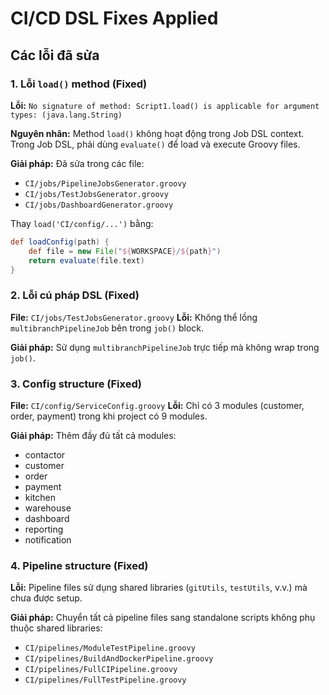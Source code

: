 # CI/CD DSL Fixes Applied

## Các lỗi đã sửa

### 1. Lỗi `load()` method (Fixed)
**Lỗi:** `No signature of method: Script1.load() is applicable for argument types: (java.lang.String)`

**Nguyên nhân:** Method `load()` không hoạt động trong Job DSL context. Trong Job DSL, phải dùng `evaluate()` để load và execute Groovy files.

**Giải pháp:** Đã sửa trong các file:
- `CI/jobs/PipelineJobsGenerator.groovy`
- `CI/jobs/TestJobsGenerator.groovy`
- `CI/jobs/DashboardGenerator.groovy`

Thay `load('CI/config/...')` bằng:
```groovy
def loadConfig(path) {
    def file = new File("${WORKSPACE}/${path}")
    return evaluate(file.text)
}
```

### 2. Lỗi cú pháp DSL (Fixed)
**File:** `CI/jobs/TestJobsGenerator.groovy`
**Lỗi:** Không thể lồng `multibranchPipelineJob` bên trong `job()` block.

**Giải pháp:** Sử dụng `multibranchPipelineJob` trực tiếp mà không wrap trong `job()`.

### 3. Config structure (Fixed)
**File:** `CI/config/ServiceConfig.groovy`
**Lỗi:** Chỉ có 3 modules (customer, order, payment) trong khi project có 9 modules.

**Giải pháp:** Thêm đầy đủ tất cả modules:
- contactor
- customer
- order
- payment
- kitchen
- warehouse
- dashboard
- reporting
- notification

### 4. Pipeline structure (Fixed)
**Lỗi:** Pipeline files sử dụng shared libraries (`gitUtils`, `testUtils`, v.v.) mà chưa được setup.

**Giải pháp:** Chuyển tất cả pipeline files sang standalone scripts không phụ thuộc shared libraries:
- `CI/pipelines/ModuleTestPipeline.groovy`
- `CI/pipelines/BuildAndDockerPipeline.groovy`
- `CI/pipelines/FullCIPipeline.groovy`
- `CI/pipelines/FullTestPipeline.groovy`


